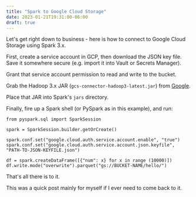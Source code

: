 ```yaml
---
title: "Spark to Google Cloud Storage"
date: 2023-01-21T19:31:00-06:00
draft: true
---
```


Let's get right down to business - here is how to connect to Google Cloud Storage
using Spark 3.x.

First, create a service account in GCP, then download the JSON key file.
Save it somewhere secure (e.g. import it into Vault or Secrets Manager).

Grant that service account permission to read and write to the bucket.

Grab the Hadoop 3.x JAR (`gcs-connector-hadoop3-latest.jar`) from [Google](https://cloud.google.com/dataproc/docs/concepts/connectors/cloud-storage).

Place that JAR into Spark's `jars` directory.

Finally, fire up a Spark shell (or PySpark as in this example), and run:

```
from pyspark.sql import SparkSession

spark = SparkSession.builder.getOrCreate()

spark.conf.set("google.cloud.auth.service.account.enable", "true")
spark.conf.set("google.cloud.auth.service.account.json.keyfile", "PATH-TO-JSON-KEYFILE.json")

df = spark.createDataFrame([{"num": x} for x in range (10000)])
df.write.mode("overwrite").parquet("gs://BUCKET-NAME/hello/")
```

That's all there is to it.

This was a quick post mainly for myself if I ever need to come back to it.
